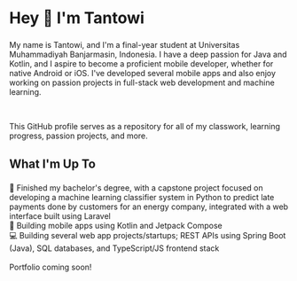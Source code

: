 <h1 align="left">Hey 👋 I'm Tantowi</h1>

###

<p align="left">My name is Tantowi, and I'm a final-year student at Universitas Muhammadiyah Banjarmasin, Indonesia. I have a deep passion for Java and Kotlin, and I aspire to become a proficient mobile developer, whether for native Android or iOS. I've developed several mobile apps and also enjoy working on passion projects in full-stack web development and machine learning.</p>
<br>
<p align="left">This GitHub profile serves as a repository for all of my classwork, learning progress, passion projects, and more.</p>

###

<h2 align="left">What I'm Up To</h2>

###

<p align="left">📖 Finished my bachelor's degree, with a capstone project focused on developing a machine learning classifier system in Python to predict late payments done by customers for an energy company, integrated with a web interface built using Laravel<br>
📱 Building mobile apps using Kotlin and Jetpack Compose<br>
💻 Building several web app projects/startups; REST APIs using Spring Boot (Java), SQL databases, and TypeScript/JS frontend stack<br><br>Portfolio coming soon!</p>
